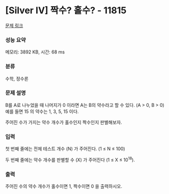 # [Silver IV] 짝수? 홀수? - 11815 

[문제 링크](https://www.acmicpc.net/problem/11815) 

### 성능 요약

메모리: 3892 KB, 시간: 68 ms

### 분류

수학, 정수론

### 문제 설명

<p>B를 A로 나누었을 때 나머지가 0 이라면 A는 B의 약수라고 할 수 있다. (A > 0, B > 0) 예를 들면 15 의 약수는 1, 3, 5, 15 이다.</p>

<p>주어진 수가 가지는 약수 개수가 홀수인지 짝수인지 판별해보자.</p>

### 입력 

 <p>첫 번째 줄에는 전체 테스트 개수 (N) 가 주어진다. (1 ≤ N ≤ 100)</p>

<p>두 번째 줄에는 약수 개수를 판별할 수 (X) 가 주어진다 (1 ≤ X ≤ 10<sup>18</sup>).</p>

### 출력 

 <p>주어진 수의 약수 개수가 홀수이면 1, 짝수이면 0 을 출력하시오.</p>

